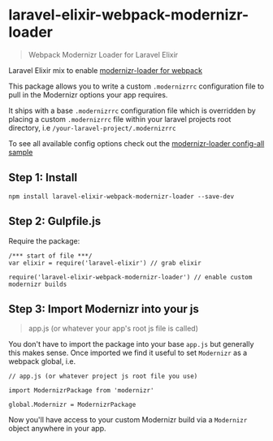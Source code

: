 # laravel-elixir-webpack-modernizr-loader

> Webpack Modernizr Loader for Laravel Elixir

Laravel Elixir mix to enable [modernizr-loader for webpack](https://github.com/peerigon/modernizr-loader)

This package allows you to write a custom `.modernizrrc` configuration file to pull in the Modernizr options your app requires.

It ships with a base `.modernizrrc` configuration file which is overridden by placing a custom `.modernizrrc` file within your laravel projects root directory, i.e `/your-laravel-project/.modernizrrc`

To see all available config options check out the [modernizr-loader config-all sample](https://github.com/Modernizr/Modernizr/blob/master/lib/config-all.json)

## Step 1: Install

```
npm install laravel-elixir-webpack-modernizr-loader --save-dev
```

## Step 2: Gulpfile.js

Require the package:

```
/*** start of file ***/
var elixir = require('laravel-elixir') // grab elixir

require('laravel-elixir-webpack-modernizr-loader') // enable custom modernizr builds
```

## Step 3: Import Modernizr into your js

> app.js (or whatever your app's root js file is called)

You don't have to import the package into your base `app.js` but generally this makes sense. Once imported we find it useful to set `Modernizr` as a webpack global, i.e.

```
// app.js (or whatever project js root file you use)

import ModernizrPackage from 'modernizr'

global.Modernizr = ModernizrPackage
```

Now you'll have access to your custom Modernizr build via a `Modernizr` object anywhere in your app.
